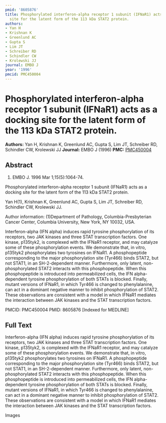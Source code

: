 ```yaml
---
pmid: '8605876'
title: Phosphorylated interferon-alpha receptor 1 subunit (IFNaR1) acts as a docking
  site for the latent form of the 113 kDa STAT2 protein.
authors:
- Yan H
- Krishnan K
- Greenlund AC
- Gupta S
- Lim JT
- Schreiber RD
- Schindler CW
- Krolewski JJ
journal: EMBO J
year: '1996'
pmcid: PMC450004
---
```


# Phosphorylated interferon-alpha receptor 1 subunit (IFNaR1) acts as a docking site for the latent form of the 113 kDa STAT2 protein.
**Authors:** Yan H, Krishnan K, Greenlund AC, Gupta S, Lim JT, Schreiber RD, Schindler CW, Krolewski JJ
**Journal:** EMBO J (1996)
**PMC:** [PMC450004](https://www.ncbi.nlm.nih.gov/pmc/articles/PMC450004/)

## Abstract

1. EMBO J. 1996 Mar 1;15(5):1064-74.

Phosphorylated interferon-alpha receptor 1 subunit (IFNaR1) acts as a docking 
site for the latent form of the 113 kDa STAT2 protein.

Yan H(1), Krishnan K, Greenlund AC, Gupta S, Lim JT, Schreiber RD, Schindler CW, 
Krolewski JJ.

Author information:
(1)Department of Pathology, Columbia-Presbyterian Cancer Center, Columbia 
University, New York, NY 10032, USA.

Interferon-alpha (IFN alpha) induces rapid tyrosine phosphorylation of its 
receptors, two JAK kinases and three STAT transcription factors. One kinase, 
p135tyk2, is complexed with the IFNaR1 receptor, and may catalyze some of these 
phosphorylation events. We demonstrate that, in vitro, p135tyk2 phosphorylates 
two tyrosines on IFNaR1. A phosphopeptide corresponding to the major 
phosphorylation site (Tyr466) binds STAT2, but not STAT1, in an SH-2-dependent 
manner. Furthermore, only latent, non-phosphorylated STAT2 interacts with this 
phosphopeptide. When this phosphopeptide is introduced into permeabilized cells, 
the IFN alpha-dependent tyrosine phosphorylation of both STATs is blocked. 
Finally, mutant versions of IFNaR1, in which Tyr466 is changed to phenylalanine, 
can act in a dominant negative manner to inhibit phosphorylation of STAT2. These 
observations are consistent with a model in which IFNaR1 mediates the 
interaction between JAK kinases and the STAT transcription factors.

PMCID: PMC450004
PMID: 8605876 [Indexed for MEDLINE]

## Full Text

Interferon-alpha (IFN alpha) induces rapid tyrosine phosphorylation of its receptors, two JAK kinases and three STAT transcription factors. One kinase, p135tyk2, is complexed with the IFNaR1 receptor, and may catalyze some of these phosphorylation events. We demonstrate that, in vitro, p135tyk2 phosphorylates two tyrosines on IFNaR1. A phosphopeptide corresponding to the major phosphorylation site (Tyr466) binds STAT2, but not STAT1, in an SH-2-dependent manner. Furthermore, only latent, non-phosphorylated STAT2 interacts with this phosphopeptide. When this phosphopeptide is introduced into permeabilized cells, the IFN alpha-dependent tyrosine phosphorylation of both STATs is blocked. Finally, mutant versions of IFNaR1, in which Tyr466 is changed to phenylalanine, can act in a dominant negative manner to inhibit phosphorylation of STAT2. These observations are consistent with a model in which IFNaR1 mediates the interaction between JAK kinases and the STAT transcription factors.

Images
